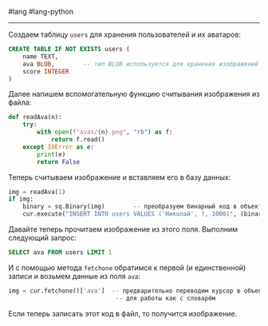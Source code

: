 #lang #lang-python 

---
Создаем таблицу `users` для хранения пользователей и их аватаров:

```sql
CREATE TABLE IF NOT EXISTS users (
    name TEXT,
    ava BLOB,        -- тип BLOB используется для хранения изображений
    score INTEGER
)
```

Далее напишем вспомогательную функцию считывания изображения из файла:

```python
def readAva(n):
    try:
        with open(f"avas/{n}.png", "rb") as f:
            return f.read()
    except IOError as e:
        print(e)
        return False
```

Теперь считываем изображение и вставляем его в базу данных:

```python
img = readAva(1)
if img:
    binary = sq.Binary(img)        -- преобразуем бинарный код в объект sqlite
    cur.execute("INSERT INTO users VALUES ('Николай', ?, 1000)", (binary,))
```

Давайте теперь прочитаем изображение из этого поля. Выполним следующий запрос:

```sql
SELECT ava FROM users LIMIT 1
```

И с помощью метода `fetchone` обратимся к первой (и единственной) записи и возьмем данные из поля `ava`:

```python
img = cur.fetchone()['ava']  -- предварительно переводим курсор в объект типа Row 
                              -- для работы как с словарём
```

Если теперь записать этот код в файл, то получится изображение.
